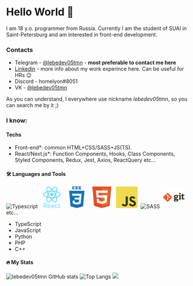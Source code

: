 # Hello World 👋

I am 18 y.o. programmer from Russia. Currently I am the student of SUAI in Saint-Petersburg and am interested in front-end development.  

### Contacts

- Telegram - [@lebedev05tmn](https://t.me/lebedev05tmn) - **most preferable to contact me here**
- [Linkedin](www.linkedin.com/in/konstantin-lebedev-a42a17307) - more info about my work experince here. Can be useful for HRs 😉
- Discord - homelyon#8051
- VK - [@lebedev05tmn](https://vk.com/lebedev05tmn)

As you can understand, I everywhere use nickname _lebedev05tmn_, so you can search me by it ;)

### I know:

#### Techs

- Front-end\*: common HTML+CSS/SASS+JS(TS).
- React/Next.js\*: Function Components, Hooks, Class Components, Styled Components, Redux, Jest, Axios, ReactQuery etc...

<h4>🛠 Languages and Tools</h4>
<div>
  <img src="https://github.com/devicons/devicon/blob/master/icons/typescript/typescript-original-wordmark.svg" title="Typescript" alt="Typescript" width="60" height="60"/>&nbsp;
  <img src="https://github.com/devicons/devicon/blob/master/icons/react/react-original-wordmark.svg" title="React" alt="React" width="60" height="60"/>&nbsp;
  <img src="https://github.com/devicons/devicon/blob/master/icons/css3/css3-plain-wordmark.svg"  title="CSS3" alt="CSS" width="60" height="60"/>&nbsp;
  <img src="https://github.com/devicons/devicon/blob/master/icons/html5/html5-original.svg" title="HTML5" alt="HTML" width="60" height="60"/>&nbsp;
  <img src="https://github.com/devicons/devicon/blob/master/icons/javascript/javascript-original.svg" title="JavaScript" alt="JavaScript" width="60" height="60"/>&nbsp;
  <img src="https://github.com/devicons/devicon/blob/master/icons/sass/sass-original-wordmark.svg" title="SASS"  alt="SASS" width="60" height="60"/>&nbsp;
  <img src="https://github.com/devicons/devicon/blob/master/icons/git/git-original-wordmark.svg" title="Git" **alt="Git" width="60" height="60"/> etc...
</div>


- TypeScript
- JavaScript
- Python
- PHP
- С++


<h4>🔥 My Stats</h4>

![lebedev05tmn GitHub stats](https://github-readme-stats.vercel.app/api/?username=lebedev05tmn&show_icons=true&title_color=fff&icon_color=79ff97&text_color=9f9f9f&bg_color=151515)
![Top Langs](https://github-readme-stats.vercel.app/api/top-langs/?username=lebedev05tmn&show_icons=true&title_color=fff&icon_color=79ff97&text_color=9f9f9f&bg_color=151515)
![](https://github-profile-summary-cards.vercel.app/api/cards/profile-details?username=lebedev05tmn&theme=algolia)
